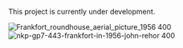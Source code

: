 This project is currently under development.

![Frankfort_roundhouse_aerial_picture_1956 400](https://github.com/user-attachments/assets/11c767d6-75d0-4229-9f35-62375940d3a8)
![nkp-gp7-443-frankfort-in-1956-john-rehor 400](https://github.com/user-attachments/assets/45951489-1726-4f8a-809d-1e2f5fe3467f)
